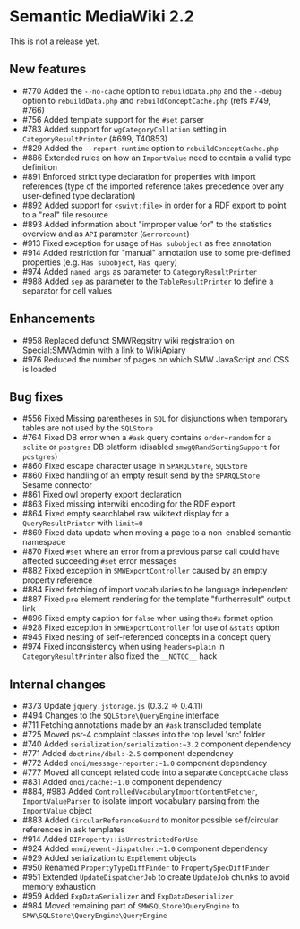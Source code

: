# Semantic MediaWiki 2.2

This is not a release yet.

## New features

* #770 Added the `--no-cache` option to `rebuildData.php` and the `--debug` option to `rebuildData.php` and `rebuildConceptCache.php` (refs #749, #766)
* #756 Added template support for the `#set` parser
* #783 Added support for `wgCategoryCollation` setting in `CategoryResultPrinter` (#699, T40853)
* #829 Added the `--report-runtime` option to `rebuildConceptCache.php`
* #886 Extended rules on how an `ImportValue` need to contain a valid type definition
* #891 Enforced strict type declaration for properties with import references (type of the imported reference takes precedence over any user-defined type declaration)
* #892 Added support for `<swivt:file>` in order for a RDF export to point to a "real" file resource
* #893 Added information about "improper value for" to the statistics overview and as `API` parameter (`&errorcount`)
* #913 Fixed exception for usage of `Has subobject` as free annotation
* #914 Added restriction for "manual" annotation use to some pre-defined properties (e.g. `Has subobject`, `Has query`)
* #974 Added `named args` as parameter to `CategoryResultPrinter`
* #988 Added `sep` as parameter to the `TableResultPrinter` to define a separator for cell values
 
## Enhancements

* #958 Replaced defunct SMWRegsitry wiki registration on Special:SMWAdmin with a link to WikiApiary
* #976 Reduced the number of pages on which SMW JavaScript and CSS is loaded

## Bug fixes

* #556 Fixed Missing parentheses in `SQL` for disjunctions when temporary tables are not used by the `SQLStore`
* #764 Fixed DB error when a `#ask` query contains `order=random` for a `sqlite` or `postgres` DB platform (disabled `smwgQRandSortingSupport` for `postgres`)
* #860 Fixed escape character usage in `SPARQLStore`, `SQLStore` 
* #860 Fixed handling of an empty result send by the `SPARQLStore` Sesame connector
* #861 Fixed owl property export declaration
* #863 Fixed missing interwiki encoding for the RDF export
* #864 Fixed empty searchlabel raw wikitext display for a `QueryResultPrinter` with `limit=0`
* #869 Fixed data update when moving a page to a non-enabled semantic namespace
* #870 Fixed `#set` where an error from a previous parse call could have affected succeeding `#set` error messages
* #882 Fixed exception in `SMWExportController` caused by an empty property reference
* #884 Fixed fetching of import vocabularies to be language independent
* #887 Fixed `pre` element rendering for the template "furtherresult" output link
* #896 Fixed empty caption for `false` when using the`#x` format option
* #928 Fixed exception in `SMWExportController` for use of `&stats` option
* #945 Fixed nesting of self-referenced concepts in a concept query
* #974 Fixed inconsistency when using `headers=plain` in `CategoryResultPrinter` also fixed the `__NOTOC__` hack

## Internal changes
* #373 Update `jquery.jstorage.js` (0.3.2 => 0.4.11)
* #494 Changes to the `SQLStore\QueryEngine` interface
* #711 Fetching annotations made by an `#ask` transcluded template 
* #725 Moved psr-4 complaint classes into the top level 'src' folder
* #740 Added `serialization/serialization:~3.2` component dependency
* #771 Added `doctrine/dbal:~2.5` component dependency
* #772 Added `onoi/message-reporter:~1.0` component dependency
* #777 Moved all concept related code into a separate `ConceptCache` class
* #831 Added `onoi/cache:~1.0` component dependency
* #884, #983 Added `ControlledVocabularyImportContentFetcher`, `ImportValueParser` to isolate import vocabulary parsing from the `ImportValue` object
* #883 Added `CircularReferenceGuard` to monitor possible self/circular references in ask templates
* #914 Added `DIProperty::isUnrestrictedForUse`
* #924 Added `onoi/event-dispatcher:~1.0` component dependency
* #929 Added serialization to `ExpElement` objects
* #950 Renamed `PropertyTypeDiffFinder` to `PropertySpecDiffFinder`
* #951 Extended `UpdateDispatcherJob` to create `UpdateJob` chunks to avoid memory exhaustion
* #959 Added `ExpDataSerializer` and `ExpDataDeserializer`
* #984 Moved remaining part of `SMWSQLStore3QueryEngine` to `SMW\SQLStore\QueryEngine\QueryEngine`
